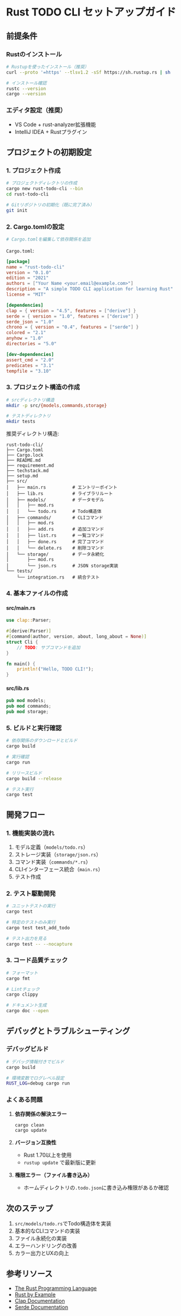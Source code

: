 # Rust TODO CLI セットアップガイド

## 前提条件

### Rustのインストール
```bash
# Rustupを使ったインストール（推奨）
curl --proto '=https' --tlsv1.2 -sSf https://sh.rustup.rs | sh

# インストール確認
rustc --version
cargo --version
```

### エディタ設定（推奨）
- VS Code + rust-analyzer拡張機能
- IntelliJ IDEA + Rustプラグイン

## プロジェクトの初期設定

### 1. プロジェクト作成
```bash
# プロジェクトディレクトリの作成
cargo new rust-todo-cli --bin
cd rust-todo-cli

# Gitリポジトリの初期化（既に完了済み）
git init
```

### 2. Cargo.tomlの設定
```bash
# Cargo.tomlを編集して依存関係を追加
```

`Cargo.toml`:
```toml
[package]
name = "rust-todo-cli"
version = "0.1.0"
edition = "2021"
authors = ["Your Name <your.email@example.com>"]
description = "A simple TODO CLI application for learning Rust"
license = "MIT"

[dependencies]
clap = { version = "4.5", features = ["derive"] }
serde = { version = "1.0", features = ["derive"] }
serde_json = "1.0"
chrono = { version = "0.4", features = ["serde"] }
colored = "2.1"
anyhow = "1.0"
directories = "5.0"

[dev-dependencies]
assert_cmd = "2.0"
predicates = "3.1"
tempfile = "3.10"
```

### 3. プロジェクト構造の作成
```bash
# srcディレクトリ構造
mkdir -p src/{models,commands,storage}

# テストディレクトリ
mkdir tests
```

推奨ディレクトリ構造:
```
rust-todo-cli/
├── Cargo.toml
├── Cargo.lock
├── README.md
├── requirement.md
├── techstack.md
├── setup.md
├── src/
│   ├── main.rs          # エントリーポイント
│   ├── lib.rs           # ライブラリルート
│   ├── models/          # データモデル
│   │   ├── mod.rs
│   │   └── todo.rs      # Todo構造体
│   ├── commands/        # CLIコマンド
│   │   ├── mod.rs
│   │   ├── add.rs       # 追加コマンド
│   │   ├── list.rs      # 一覧コマンド
│   │   ├── done.rs      # 完了コマンド
│   │   └── delete.rs    # 削除コマンド
│   └── storage/         # データ永続化
│       ├── mod.rs
│       └── json.rs      # JSON storage実装
└── tests/
    └── integration.rs   # 統合テスト
```

### 4. 基本ファイルの作成

#### src/main.rs
```rust
use clap::Parser;

#[derive(Parser)]
#[command(author, version, about, long_about = None)]
struct Cli {
    // TODO: サブコマンドを追加
}

fn main() {
    println!("Hello, TODO CLI!");
}
```

#### src/lib.rs
```rust
pub mod models;
pub mod commands;
pub mod storage;
```

### 5. ビルドと実行確認
```bash
# 依存関係のダウンロードとビルド
cargo build

# 実行確認
cargo run

# リリースビルド
cargo build --release

# テスト実行
cargo test
```

## 開発フロー

### 1. 機能実装の流れ
1. モデル定義（`models/todo.rs`）
2. ストレージ実装（`storage/json.rs`）
3. コマンド実装（`commands/*.rs`）
4. CLIインターフェース統合（`main.rs`）
5. テスト作成

### 2. テスト駆動開発
```bash
# ユニットテストの実行
cargo test

# 特定のテストのみ実行
cargo test test_add_todo

# テスト出力を見る
cargo test -- --nocapture
```

### 3. コード品質チェック
```bash
# フォーマット
cargo fmt

# Lintチェック
cargo clippy

# ドキュメント生成
cargo doc --open
```

## デバッグとトラブルシューティング

### デバッグビルド
```bash
# デバッグ情報付きでビルド
cargo build

# 環境変数でログレベル設定
RUST_LOG=debug cargo run
```

### よくある問題

1. **依存関係の解決エラー**
   ```bash
   cargo clean
   cargo update
   ```

2. **バージョン互換性**
   - Rust 1.70以上を使用
   - `rustup update` で最新版に更新

3. **権限エラー（ファイル書き込み）**
   - ホームディレクトリの`.todo.json`に書き込み権限があるか確認

## 次のステップ

1. `src/models/todo.rs`でTodo構造体を実装
2. 基本的なCLIコマンドの実装
3. ファイル永続化の実装
4. エラーハンドリングの改善
5. カラー出力とUXの向上

## 参考リソース

- [The Rust Programming Language](https://doc.rust-lang.org/book/)
- [Rust by Example](https://doc.rust-lang.org/rust-by-example/)
- [Clap Documentation](https://docs.rs/clap/latest/clap/)
- [Serde Documentation](https://serde.rs/)